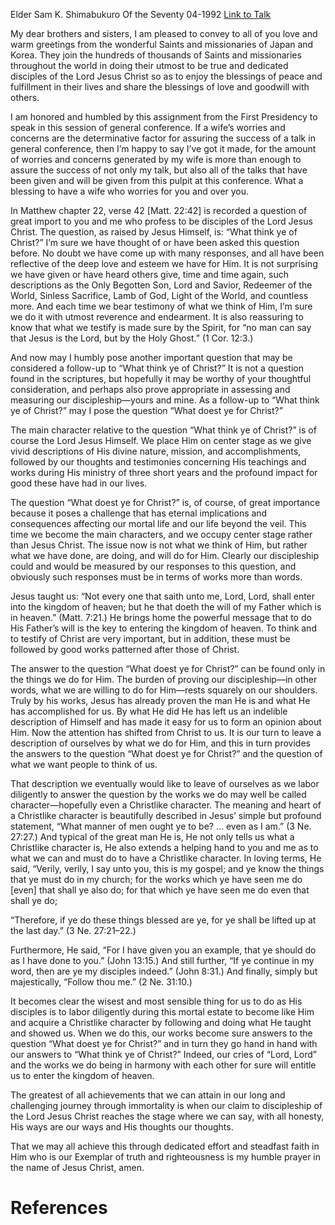 Elder Sam K. Shimabukuro
Of the Seventy
04-1992
[Link to Talk](https://www.churchofjesuschrist.org/study/general-conference/1992/04/what-doest-ye-for-christ?lang=eng)

My dear brothers and sisters, I am pleased to convey to all of you love and warm greetings from the wonderful Saints and missionaries of Japan and Korea. They join the hundreds of thousands of Saints and missionaries throughout the world in doing their utmost to be true and dedicated disciples of the Lord Jesus Christ so as to enjoy the blessings of peace and fulfillment in their lives and share the blessings of love and goodwill with others.

I am honored and humbled by this assignment from the First Presidency to speak in this session of general conference. If a wife’s worries and concerns are the determinative factor for assuring the success of a talk in general conference, then I’m happy to say I’ve got it made, for the amount of worries and concerns generated by my wife is more than enough to assure the success of not only my talk, but also all of the talks that have been given and will be given from this pulpit at this conference. What a blessing to have a wife who worries for you and over you.

In Matthew chapter 22, verse 42 [Matt. 22:42] is recorded a question of great import to you and me who profess to be disciples of the Lord Jesus Christ. The question, as raised by Jesus Himself, is: “What think ye of Christ?” I’m sure we have thought of or have been asked this question before. No doubt we have come up with many responses, and all have been reflective of the deep love and esteem we have for Him. It is not surprising we have given or have heard others give, time and time again, such descriptions as the Only Begotten Son, Lord and Savior, Redeemer of the World, Sinless Sacrifice, Lamb of God, Light of the World, and countless more. And each time we bear testimony of what we think of Him, I’m sure we do it with utmost reverence and endearment. It is also reassuring to know that what we testify is made sure by the Spirit, for “no man can say that Jesus is the Lord, but by the Holy Ghost.” (1 Cor. 12:3.)

And now may I humbly pose another important question that may be considered a follow-up to “What think ye of Christ?” It is not a question found in the scriptures, but hopefully it may be worthy of your thoughtful consideration, and perhaps also prove appropriate in assessing and measuring our discipleship—yours and mine. As a follow-up to “What think ye of Christ?” may I pose the question “What doest ye for Christ?”

The main character relative to the question “What think ye of Christ?” is of course the Lord Jesus Himself. We place Him on center stage as we give vivid descriptions of His divine nature, mission, and accomplishments, followed by our thoughts and testimonies concerning His teachings and works during His ministry of three short years and the profound impact for good these have had in our lives.

The question “What doest ye for Christ?” is, of course, of great importance because it poses a challenge that has eternal implications and consequences affecting our mortal life and our life beyond the veil. This time we become the main characters, and we occupy center stage rather than Jesus Christ. The issue now is not what we think of Him, but rather what we have done, are doing, and will do for Him. Clearly our discipleship could and would be measured by our responses to this question, and obviously such responses must be in terms of works more than words.

Jesus taught us: “Not every one that saith unto me, Lord, Lord, shall enter into the kingdom of heaven; but he that doeth the will of my Father which is in heaven.” (Matt. 7:21.) He brings home the powerful message that to do His Father’s will is the key to entering the kingdom of heaven. To think and to testify of Christ are very important, but in addition, these must be followed by good works patterned after those of Christ.

The answer to the question “What doest ye for Christ?” can be found only in the things we do for Him. The burden of proving our discipleship—in other words, what we are willing to do for Him—rests squarely on our shoulders. Truly by his works, Jesus has already proven the man He is and what He has accomplished for us. By what He did He has left us an indelible description of Himself and has made it easy for us to form an opinion about Him. Now the attention has shifted from Christ to us. It is our turn to leave a description of ourselves by what we do for Him, and this in turn provides the answers to the question “What doest ye for Christ?” and the question of what we want people to think of us.

That description we eventually would like to leave of ourselves as we labor diligently to answer the question by the works we do may well be called character—hopefully even a Christlike character. The meaning and heart of a Christlike character is beautifully described in Jesus’ simple but profound statement, “What manner of men ought ye to be? … even as I am.” (3 Ne. 27:27.) And typical of the great man He is, He not only tells us what a Christlike character is, He also extends a helping hand to you and me as to what we can and must do to have a Christlike character. In loving terms, He said, “Verily, verily, I say unto you, this is my gospel; and ye know the things that ye must do in my church; for the works which ye have seen me do [even] that shall ye also do; for that which ye have seen me do even that shall ye do;

“Therefore, if ye do these things blessed are ye, for ye shall be lifted up at the last day.” (3 Ne. 27:21–22.)

Furthermore, He said, “For I have given you an example, that ye should do as I have done to you.” (John 13:15.) And still further, “If ye continue in my word, then are ye my disciples indeed.” (John 8:31.) And finally, simply but majestically, “Follow thou me.” (2 Ne. 31:10.)

It becomes clear the wisest and most sensible thing for us to do as His disciples is to labor diligently during this mortal estate to become like Him and acquire a Christlike character by following and doing what He taught and showed us. When we do this, our works become sure answers to the question “What doest ye for Christ?” and in turn they go hand in hand with our answers to “What think ye of Christ?” Indeed, our cries of “Lord, Lord” and the works we do being in harmony with each other for sure will entitle us to enter the kingdom of heaven.

The greatest of all achievements that we can attain in our long and challenging journey through immortality is when our claim to discipleship of the Lord Jesus Christ reaches the stage where we can say, with all honesty, His ways are our ways and His thoughts our thoughts.

That we may all achieve this through dedicated effort and steadfast faith in Him who is our Exemplar of truth and righteousness is my humble prayer in the name of Jesus Christ, amen.

# References
